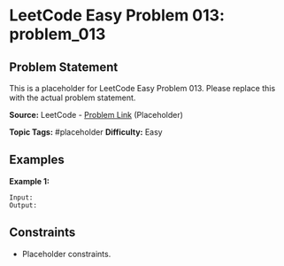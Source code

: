 # LeetCode Easy Problem 013: problem_013

## Problem Statement

This is a placeholder for LeetCode Easy Problem 013.
Please replace this with the actual problem statement.

**Source:** LeetCode - [Problem Link](https://leetcode.com/problems/problem-013/) (Placeholder)

**Topic Tags:** #placeholder
**Difficulty:** Easy

## Examples

**Example 1:**

```
Input:
Output:
```

## Constraints

- Placeholder constraints.
